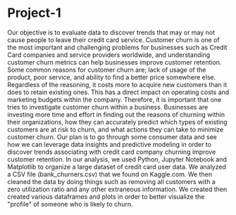 # Project-1
  Our objective is to evaluate data to discover trends that may or may not cause people to leave their credit card service. Customer churn is one of the most important and challenging problems for businesses such as Credit Card companies and service providers worldwide, and understanding customer churn metrics can help businesses improve customer retention. Some common reasons for customer churn are; lack of usage of the product, poor service, and ability to find a better price somewhere else. Regardless of the reasoning, it costs more to acquire new customers than it does to retain existing ones. This has a direct impact on operating costs and marketing budgets within the company. Therefore, it is important that one tries to investigate customer churn within a business. Businesses are investing more time and effort in finding out the reasons of churning within their organizations, how they can accurately predict which types of existing customers are at risk to churn, and what actions they can take to minimize  customer churn. Our plan is to go through some consumer data and see how we can leverage data insights and predictive modeling in order to discover trends associating with credit card company churning improve customer retention. 
   In our analysis, we used Python, Jupyter Notebook and Matplotlib to organize a large dataset of credit card user data. We analyzed a CSV file (bank_churners.csv) that we found on Kaggle.com. We then cleaned the data by doing things such as removing all customers with a zero utilization ratio and any other extraneous information. We created then created various dataframes and plots in order to better visualize the "profile" of someone who is likely to churn.

